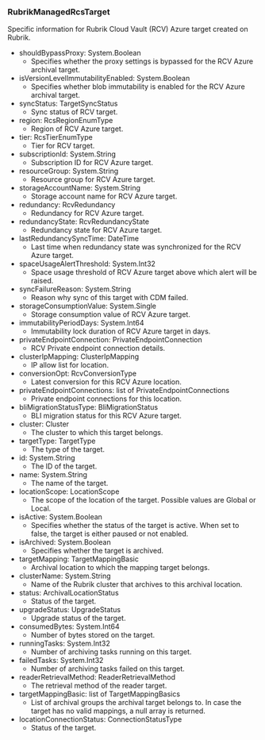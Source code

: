 ### RubrikManagedRcsTarget
Specific information for Rubrik Cloud Vault (RCV) Azure target created on Rubrik.

- shouldBypassProxy: System.Boolean
  - Specifies whether the proxy settings is bypassed for  the RCV Azure archival target.
- isVersionLevelImmutabilityEnabled: System.Boolean
  - Specifies whether blob immutability is enabled for the RCV Azure archival target.
- syncStatus: TargetSyncStatus
  - Sync status of RCV target.
- region: RcsRegionEnumType
  - Region of RCV Azure target.
- tier: RcsTierEnumType
  - Tier for RCV target.
- subscriptionId: System.String
  - Subscription ID for RCV Azure target.
- resourceGroup: System.String
  - Resource group for RCV Azure target.
- storageAccountName: System.String
  - Storage account name for RCV Azure target.
- redundancy: RcvRedundancy
  - Redundancy for RCV Azure target.
- redundancyState: RcvRedundancyState
  - Redundancy state for RCV Azure target.
- lastRedundancySyncTime: DateTime
  - Last time when redundancy state was synchronized for the RCV Azure target.
- spaceUsageAlertThreshold: System.Int32
  - Space usage threshold of RCV Azure target above which alert will be raised.
- syncFailureReason: System.String
  - Reason why sync of this target with CDM failed.
- storageConsumptionValue: System.Single
  - Storage consumption value of RCV Azure target.
- immutabilityPeriodDays: System.Int64
  - Immutability lock duration of RCV Azure target in days.
- privateEndpointConnection: PrivateEndpointConnection
  - RCV Private endpoint connection details.
- clusterIpMapping: ClusterIpMapping
  - IP allow list for location.
- conversionOpt: RcvConversionType
  - Latest conversion for this RCV Azure location.
- privateEndpointConnections: list of PrivateEndpointConnections
  - Private endpoint connections for this location.
- bliMigrationStatusType: BliMigrationStatus
  - BLI migration status for this RCV Azure target.
- cluster: Cluster
  - The cluster to which this target belongs.
- targetType: TargetType
  - The type of the target.
- id: System.String
  - The ID of the target.
- name: System.String
  - The name of the target.
- locationScope: LocationScope
  - The scope of the location of the target. Possible values are Global or Local.
- isActive: System.Boolean
  - Specifies whether the status of the target is active. When set to false, the target is either paused or not enabled.
- isArchived: System.Boolean
  - Specifies whether the target is archived.
- targetMapping: TargetMappingBasic
  - Archival location to which the mapping target belongs.
- clusterName: System.String
  - Name of the Rubrik cluster that archives to this archival location.
- status: ArchivalLocationStatus
  - Status of the target.
- upgradeStatus: UpgradeStatus
  - Upgrade status of the target.
- consumedBytes: System.Int64
  - Number of bytes stored on the target.
- runningTasks: System.Int32
  - Number of archiving tasks running on this target.
- failedTasks: System.Int32
  - Number of archiving tasks failed on this target.
- readerRetrievalMethod: ReaderRetrievalMethod
  - The retrieval method of the reader target.
- targetMappingBasic: list of TargetMappingBasics
  - List of archival groups the archival target belongs to. In case the target has no valid mappings, a null array is returned.
- locationConnectionStatus: ConnectionStatusType
  - Status of the target.
